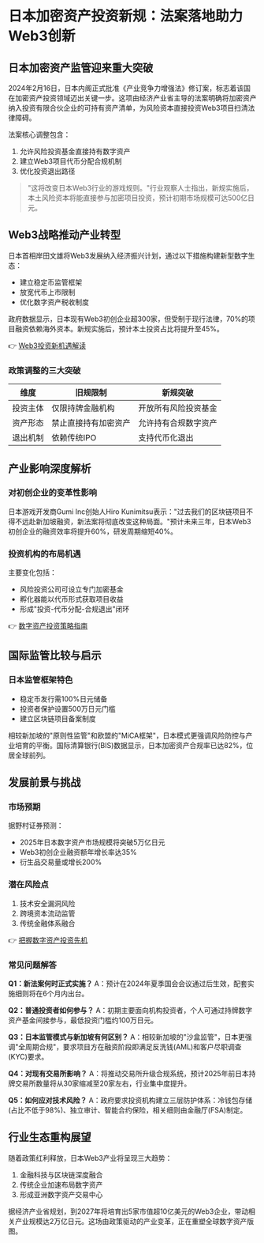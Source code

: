 # 日本加密资产投资新规：法案落地助力Web3创新

## 日本加密资产监管迎来重大突破

2024年2月16日，日本内阁正式批准《产业竞争力增强法》修订案，标志着该国在加密资产投资领域迈出关键一步。这项由经济产业省主导的法案明确将加密资产纳入投资有限合伙企业的可持有资产清单，为风险资本直接投资Web3项目扫清法律障碍。

法案核心调整包含：
1. 允许风险投资基金直接持有数字资产
2. 建立Web3项目代币分配合规机制
3. 优化投资退出路径

> "这将改变日本Web3行业的游戏规则。"行业观察人士指出，新规实施后，本土风险资本将能直接参与加密项目投资，预计初期市场规模可达500亿日元。

## Web3战略推动产业转型

日本首相岸田文雄将Web3发展纳入经济振兴计划，通过以下措施构建新型数字生态：
- 建立稳定币监管框架
- 放宽代币上市限制
- 优化数字资产税收制度

政府数据显示，日本现有Web3初创企业超300家，但受制于现行法律，70%的项目融资依赖海外资本。新规实施后，预计本土投资占比将提升至45%。

👉 [Web3投资新机遇解读](https://bit.ly/okx_welcome)

### 政策调整的三大突破
| 维度         | 旧规限制               | 新规突破               |
|--------------|------------------------|------------------------|
| 投资主体     | 仅限持牌金融机构       | 开放所有风险投资基金   |
| 资产形态     | 禁止直接持有加密资产   | 允许持有合规数字资产   |
| 退出机制     | 依赖传统IPO            | 支持代币化退出         |

## 产业影响深度解析

### 对初创企业的变革性影响
日本游戏开发商Gumi Inc创始人Hiro Kunimitsu表示："过去我们的区块链项目不得不远赴新加坡融资，新法案将彻底改变这种局面。"预计未来三年，日本Web3初创企业的融资效率将提升60%，研发周期缩短40%。

### 投资机构的布局机遇
主要变化包括：
- 风险投资公司可设立专门加密基金
- 孵化器能以代币形式获取项目收益
- 形成"投资-代币分配-合规退出"闭环

👉 [数字资产投资策略指南](https://bit.ly/okx_welcome)

## 国际监管比较与启示

### 日本监管框架特色
- 稳定币发行需100%日元储备
- 投资者保护设置500万日元门槛
- 建立区块链项目备案制度

相较新加坡的"原则性监管"和欧盟的"MiCA框架"，日本模式更强调风险防控与产业培育的平衡。国际清算银行(BIS)数据显示，日本加密资产合规率已达82%，位居全球前列。

## 发展前景与挑战

### 市场预期
据野村证券预测：
- 2025年日本数字资产市场规模将突破5万亿日元
- Web3初创企业融资额年增长率达35%
- 衍生品交易量或增长200%

### 潜在风险点
1. 技术安全漏洞风险
2. 跨境资本流动监管
3. 传统金融体系融合

👉 [把握数字资产投资先机](https://bit.ly/okx_welcome)

### 常见问题解答

**Q1：新法案何时正式实施？**
A：预计在2024年夏季国会会议通过后生效，配套实施细则将在6个月内出台。

**Q2：普通投资者如何参与？**
A：初期主要面向机构投资者，个人可通过持牌数字资产基金间接参与，最低投资门槛约100万日元。

**Q3：日本监管模式与新加坡有何区别？**
A：相较新加坡的"沙盒监管"，日本更强调"全周期合规"，要求项目方在融资阶段即满足反洗钱(AML)和客户尽职调查(KYC)要求。

**Q4：对现有交易所影响？**
A：将推动交易所升级合规系统，预计2025年前日本持牌交易所数量将从30家缩减至20家左右，行业集中度提升。

**Q5：如何应对技术风险？**
A：政府要求投资机构建立三层防护体系：冷钱包存储(占比不低于98%)、独立审计、智能合约保险，相关细则由金融厅(FSA)制定。

## 行业生态重构展望

随着政策红利释放，日本Web3产业将呈现三大趋势：
1. 金融科技与区块链深度融合
2. 传统企业加速布局数字资产
3. 形成亚洲数字资产交易中心

据经济产业省规划，到2027年将培育出5家市值超10亿美元的Web3企业，带动相关产业规模达2万亿日元。这场由政策驱动的产业变革，正在重塑全球数字资产版图。